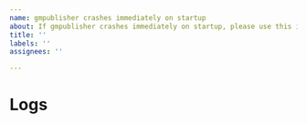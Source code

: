 ```yaml
---
name: gmpublisher crashes immediately on startup
about: If gmpublisher crashes immediately on startup, please use this issue template.
title: ''
labels: ''
assignees: ''

---
```


# Logs

<!--
Please upload any log files here.

For Windows users, log files are located at %temp%/gmpublisher/logs
To navigate to this folder, press Win+R, paste the above path in and press enter.

For macOS users, log files are located at $TMPDIR/gmpublisher/logs
To navigate to this folder, open Terminal, type `open $TMPDIR/gmpublisher/logs` and press enter.

For Linux users, log files are located at $TMPDIR/gmpublisher/logs

There should be two log files, stdout.log and stderr.log, please upload both by dragging them onto this textbox.
-->
